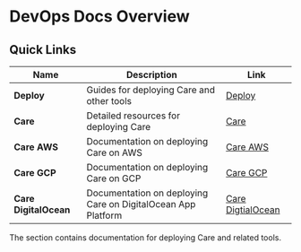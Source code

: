# DevOps Docs Overview

## Quick Links

| Name   | Description                              | Link          |
|--------|------------------------------------------|---------------|
| **Deploy** | Guides for deploying Care and other tools | [Deploy](./Deploy) |
| **Care**   | Detailed resources for deploying Care     | [Care](./Deploy/Care) |
| **Care AWS** | Documentation on deploying Care on AWS  | [Care AWS](./Deploy/Care/AWS) |
| **Care GCP** | Documentation on deploying Care on GCP  | [Care GCP](./Deploy/Care/GCP) |
| **Care DigitalOcean** | Documentation on deploying Care on DigitalOcean App Platform | [Care DigtialOcean](./Deploy/Care/digitalOcean) |


The section contains documentation for deploying Care and related tools.
